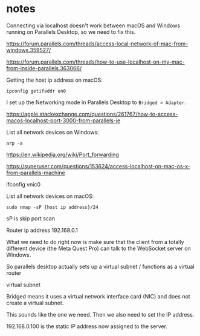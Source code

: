 # notes

Connecting via localhost doesn't work between macOS and Windows running on Parallels Desktop, so we need to fix this. 

https://forum.parallels.com/threads/access-local-network-of-mac-from-windows.359527/

https://forum.parallels.com/threads/how-to-use-localhost-on-my-mac-from-inside-parallels.363066/

Getting the host ip address on macOS:

```
ipconfig getifaddr en0
```

I set up the Networking mode in Parallels Desktop to `Bridged > Adapter`. 

https://apple.stackexchange.com/questions/261767/how-to-access-macos-localhost-port-3000-from-parallels-ie

List all network devices on Windows:

```
arp -a
```

https://en.wikipedia.org/wiki/Port_forwarding

https://superuser.com/questions/153624/access-localhost-on-mac-os-x-from-parallels-machine

ifconfig vnic0

List all network devices on macOS:

```
sudo nmap -sP {host ip address}/24
```

sP is skip port scan

Router ip address
192.168.0.1

What we need to do right now is make sure that the client from a totally different device (the Meta Quest Pro) can talk to the WebSocket server on Windows. 

So parallels desktop actually sets up a virtual subnet / functions as a virtual router

virtual subnet

Bridged means it uses a virtual network interface card (NIC) and does not create a virtual subnet. 

This sounds like the one we need. Then we also need to set the IP address. 

192.168.0.100 is the static IP address now assigned to the server. 